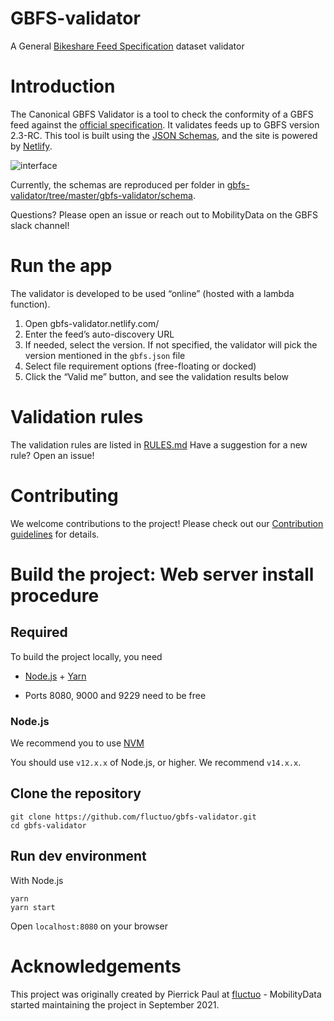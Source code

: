 # GBFS-validator

A General [Bikeshare Feed Specification](https://github.com/NABSA/gbfs) dataset validator

# Introduction

The Canonical GBFS Validator is a tool to check the conformity of a GBFS feed against the [official specification](https://github.com/NABSA/gbfs/blob/master/gbfs.md).
It validates feeds up to GBFS version 2.3-RC.
This tool is built using the [JSON Schemas](https://github.com/NABSA/gbfs/blob/master/gbfs.md), and the site is powered by [Netlify](https://www.netlify.com/).

![interface](https://user-images.githubusercontent.com/63653518/138286224-b0b23dca-d87e-45e8-b58a-e6a4a37ad773.png)

Currently, the schemas are reproduced per folder in [gbfs-validator/tree/master/gbfs-validator/schema](https://github.com/fluctuo/gbfs-validator/tree/master/gbfs-validator/schema).

Questions? Please open an issue or reach out to MobilityData on the GBFS slack channel!

# Run the app

The validator is developed to be used “online” (hosted with a lambda function).

1.  Open gbfs-validator.netlify.com/
2.  Enter the feed’s auto-discovery URL
3.  If needed, select the version. If not specified, the validator will pick the version mentioned in the `gbfs.json` file
4.  Select file requirement options (free-floating or docked)
5.  Click the “Valid me” button, and see the validation results below

# Validation rules

The validation rules are listed in [RULES.md](/RULES.md)
Have a suggestion for a new rule? Open an issue!

# Contributing

We welcome contributions to the project! Please check out our [Contribution guidelines](/CONTRIBUTING.md) for details.

# Build the project: Web server install procedure

## Required

To build the project locally, you need

- [Node.js](https://nodejs.org/en/download/) + [Yarn](https://classic.yarnpkg.com/en/docs/install/)

- Ports 8080, 9000 and 9229 need to be free

### Node.js

We recommend you to use [NVM](https://github.com/nvm-sh/nvm#installing-and-updating)

You should use `v12.x.x` of Node.js, or higher. We recommend `v14.x.x`.

## Clone the repository

```shell
git clone https://github.com/fluctuo/gbfs-validator.git
cd gbfs-validator
```

## Run dev environment

With Node.js

```shell
yarn
yarn start
```

Open `localhost:8080` on your browser

# Acknowledgements
This project was originally created by Pierrick Paul at [fluctuo](https://fluctuo.com/) - MobilityData started maintaining the project in September 2021.
